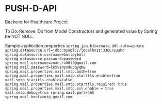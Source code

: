 # PUSH-D-API
Backend for Healthcare Project

To Do:
Remove IDs from Model Constructors and generated value by Spring be NOT NULL.

Sample application.properties
`
spring.jpa.hibernate.ddl-auto=update
spring.datasource.url=jdbc:mysql://localhost:3306/pushd
spring.datasource.username=bolleyboll
spring.datasource.password=password
spring.mail.username=aman.iv0012@gmail.com
spring.mail.password=lkxvznyndupqyqbw
spring.mail.properties.mail.smtp.auth=true
spring.mail.properties.mail.smtp.starttls.enable=true
mail.smtp.starttls.enable=false
spring.mail.properties.mail.smtp.starttls.required: true
spring.mail.properties.mail.smtp.ssl.enable = true
mail.smtp.debug=true
spring.mail.port=465
spring.mail.host=smtp.gmail.com
`